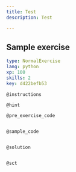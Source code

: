 ```yaml
---
title: Test
description: Test

---
```

## Sample exercise

```yaml
type: NormalExercise
lang: python
xp: 100
skills: 2
key: d422befb53
```


`@instructions`

`@hint`

`@pre_exercise_code`
```{python}

```

`@sample_code`
```{python}

```

`@solution`
```{python}

```

`@sct`
```{python}

```
